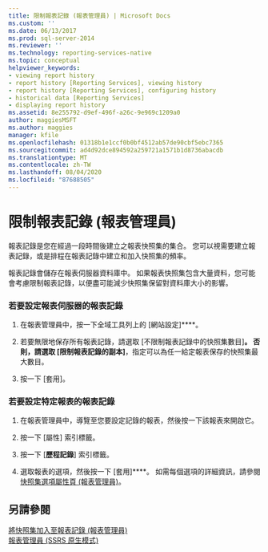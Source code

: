 ```yaml
---
title: 限制報表記錄 (報表管理員) | Microsoft Docs
ms.custom: ''
ms.date: 06/13/2017
ms.prod: sql-server-2014
ms.reviewer: ''
ms.technology: reporting-services-native
ms.topic: conceptual
helpviewer_keywords:
- viewing report history
- report history [Reporting Services], viewing history
- report history [Reporting Services], configuring history
- historical data [Reporting Services]
- displaying report history
ms.assetid: 8e255792-d9ef-496f-a26c-9e969c1209a0
author: maggiesMSFT
ms.author: maggies
manager: kfile
ms.openlocfilehash: 01318b1e1ccf0b0bf4512ab57de90cbf5ebc7365
ms.sourcegitcommit: ad4d92dce894592a259721a1571b1d8736abacdb
ms.translationtype: MT
ms.contentlocale: zh-TW
ms.lasthandoff: 08/04/2020
ms.locfileid: "87688505"
---
```

# <a name="limit-report-history-report-manager"></a>限制報表記錄 (報表管理員)
  報表記錄是您在經過一段時間後建立之報表快照集的集合。 您可以視需要建立報表記錄，或是排程在報表記錄中建立和加入快照集的頻率。  
  
 報表記錄會儲存在報表伺服器資料庫中。 如果報表快照集包含大量資料，您可能會考慮限制報表記錄，以便盡可能減少快照集保留對資料庫大小的影響。  
  
### <a name="to-configure-report-history-for-a-report-server"></a>若要設定報表伺服器的報表記錄  
  
1.  在報表管理員中，按一下全域工具列上的 [網站設定]****。  
  
2.  若要無限地保存所有報表記錄，請選取 [不限制報表記錄中的快照集數目]****。 否則，請選取 [限制報表記錄的副本]****，指定可以為任一給定報表保存的快照集最大數目。  
  
3.  按一下 [套用]。  
  
### <a name="to-configure-report-history-for-a-specific-report"></a>若要設定特定報表的報表記錄  
  
1.  在報表管理員中，導覽至您要設定記錄的報表，然後按一下該報表來開啟它。  
  
2.  按一下 [屬性] 索引標籤。  
  
3.  按一下 [**歷程記錄**] 索引標籤。  
  
4.  選取報表的選項，然後按一下 [套用]****。 如需每個選項的詳細資訊，請參閱[快照集選項屬性頁 &#40;報表管理員&#41;](../snapshot-options-properties-page-report-manager.md)。  
  
## <a name="see-also"></a>另請參閱  
 [將快照集加入至報表記錄 &#40;報表管理員&#41;](../report-server/add-a-snapshot-to-report-history-report-manager.md)   
 [報表管理員 &#40;SSRS 原生模式&#41;](../report-manager-ssrs-native-mode.md)  
  
  
